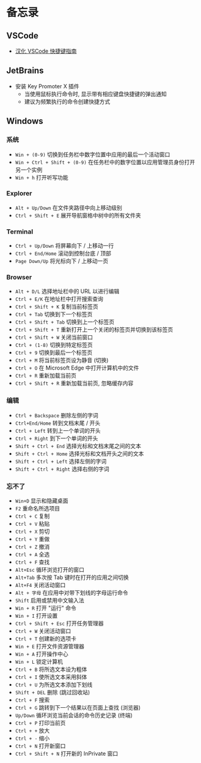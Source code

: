 # 备忘录

## VSCode

- [汉化 VSCode 快捷键指南](https://www.52cik.com/VSCode-keyboard-shortcuts/)

## JetBrains

- 安装 Key Promoter X 插件
    - 当使用鼠标执行命令时, 显示带有相应键盘快捷键的弹出通知
    - 建议为频繁执行的命令创建快捷方式

## Windows

### 系统

- `Win + (0-9)` 切换到任务栏中数字位置中应用的最后一个活动窗口
- `Win + Ctrl + Shift + (0-9)` 在任务栏中的数字位置以应用管理员身份打开另一个实例
- `Win + h` 打开听写功能

### Explorer

- `Alt + Up/Down` 在文件夹路径中向上移动级别
- `Ctrl + Shift + E` 展开导航窗格中树中的所有文件夹

### Terminal

- `Ctrl + Up/Down` 将屏幕向下 / 上移动一行
- `Ctrl + End/Home` 滚动到控制台底 / 顶部
- `Page Down/Up` 将光标向下 / 上移动一页

### Browser

- `Alt + D/L` 选择地址栏中的 URL 以进行编辑
- `Ctrl + E/K` 在地址栏中打开搜索查询
- `Ctrl + Shift + K` 复制当前标签页
- `Ctrl + Tab` 切换到下一个标签页
- `Ctrl + Shift + Tab` 切换到上一个标签页
- `Ctrl + Shift + T` 重新打开上一个关闭的标签页并切换到该标签页
- `Ctrl + Shift + W` 关闭当前窗口
- `Ctrl + (1-8)` 切换到特定标签页
- `Ctrl + 9` 切换到最后一个标签页
- `Ctrl + M` 将当前标签页设为静音 (切换)
- `Ctrl + O` 在 Microsoft Edge 中打开计算机中的文件
- `Ctrl + R` 重新加载当前页
- `Ctrl + Shift + R` 重新加载当前页, 忽略缓存内容

### 编辑

- `Ctrl + Backspace` 删除左侧的字词
- `Ctrl+End/Home` 转到文档末尾 / 开头
- `Ctrl + Left` 转到上一个单词的开头
- `Ctrl + Right` 到下一个单词的开头
- `Shift + Ctrl + End` 选择光标和文档末尾之间的文本
- `Shift + Ctrl + Home` 选择光标和文档开头之间的文本
- `Shift + Ctrl + Left` 选择左侧的字词
- `Shift + Ctrl + Right` 选择右侧的字词

### 忘不了

- `Win+D` 显示和隐藏桌面
- `F2` 重命名所选项目
- `Ctrl + C` 复制
- `Ctrl + V` 粘贴
- `Ctrl + X` 剪切
- `Ctrl + Y` 重做
- `Ctrl + Z` 撤消
- `Ctrl + A` 全选
- `Ctrl + F` 查找
- `Alt+Esc` 循环浏览打开的窗口
- `Alt+Tab` 多次按 Tab 键时在打开的应用之间切换
- `Alt+F4` 关闭活动窗口
- `Alt + 字母` 在应用中对带下划线的字母运行命令
- `Shift` 启用或禁用中文输入法
- `Win + R` 打开 "运行" 命令
- `Win + I` 打开设置
- `Ctrl + Shift + Esc` 打开任务管理器
- `Ctrl + W` 关闭活动窗口
- `Ctrl + T` 创建新的选项卡
- `Win + E` 打开文件资源管理器
- `Win + A` 打开操作中心
- `Win + L` 锁定计算机
- `Ctrl + B` 将所选文本设为粗体
- `Ctrl + I` 使所选文本采用斜体
- `Ctrl + U` 为所选文本添加下划线
- `Shift + DEL` 删除 (跳过回收站)
- `Ctrl + F` 搜索
- `Ctrl + G` 跳转到下一个结果以在页面上查找 (浏览器)
- `Up/Down` 循环浏览当前会话的命令历史记录 (终端)
- `Ctrl + P` 打印当前页
- `Ctrl + +` 放大
- `Ctrl + -` 缩小
- `Ctrl + N` 打开新窗口
- `Ctrl + Shift + N` 打开新的 InPrivate 窗口
